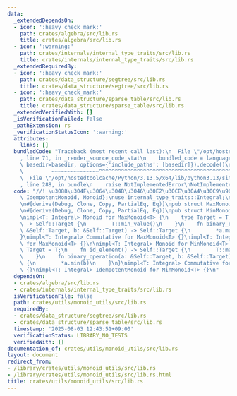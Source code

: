 ```yaml
---
data:
  _extendedDependsOn:
  - icon: ':heavy_check_mark:'
    path: crates/algebra/src/lib.rs
    title: crates/algebra/src/lib.rs
  - icon: ':warning:'
    path: crates/internals/internal_type_traits/src/lib.rs
    title: crates/internals/internal_type_traits/src/lib.rs
  _extendedRequiredBy:
  - icon: ':heavy_check_mark:'
    path: crates/data_structure/segtree/src/lib.rs
    title: crates/data_structure/segtree/src/lib.rs
  - icon: ':heavy_check_mark:'
    path: crates/data_structure/sparse_table/src/lib.rs
    title: crates/data_structure/sparse_table/src/lib.rs
  _extendedVerifiedWith: []
  _isVerificationFailed: false
  _pathExtension: rs
  _verificationStatusIcon: ':warning:'
  attributes:
    links: []
  bundledCode: "Traceback (most recent call last):\n  File \"/opt/hostedtoolcache/Python/3.13.5/x64/lib/python3.13/site-packages/onlinejudge_verify/documentation/build.py\"\
    , line 71, in _render_source_code_stat\n    bundled_code = language.bundle(stat.path,\
    \ basedir=basedir, options={'include_paths': [basedir]}).decode()\n          \
    \         ~~~~~~~~~~~~~~~^^^^^^^^^^^^^^^^^^^^^^^^^^^^^^^^^^^^^^^^^^^^^^^^^^^^^^^^^^^^^^^^^^\n\
    \  File \"/opt/hostedtoolcache/Python/3.13.5/x64/lib/python3.13/site-packages/onlinejudge_verify/languages/rust.py\"\
    , line 288, in bundle\n    raise NotImplementedError\nNotImplementedError\n"
  code: "//! \u3088\u304F\u3064\u304B\u3046\u30E2\u30CE\u30A4\u30C9\u9054\n\nuse algebra::{Commutative,\
    \ IdempotentMonoid, Monoid};\nuse internal_type_traits::Integral;\nuse std::marker::PhantomData;\n\
    \n#[derive(Debug, Clone, Copy, PartialEq, Eq)]\npub struct MaxMonoid<T: Integral>(PhantomData<T>);\n\
    \n#[derive(Debug, Clone, Copy, PartialEq, Eq)]\npub struct MinMonoid<T: Integral>(PhantomData<T>);\n\
    \nimpl<T: Integral> Monoid for MaxMonoid<T> {\n    type Target = T;\n    fn id_element()\
    \ -> Self::Target {\n        T::min_value()\n    }\n    fn binary_operation(a:\
    \ &Self::Target, b: &Self::Target) -> Self::Target {\n        *a.max(b)\n    }\n\
    }\nimpl<T: Integral> Commutative for MaxMonoid<T> {}\nimpl<T: Integral> IdempotentMonoid\
    \ for MaxMonoid<T> {}\n\nimpl<T: Integral> Monoid for MinMonoid<T> {\n    type\
    \ Target = T;\n    fn id_element() -> Self::Target {\n        T::max_value()\n\
    \    }\n    fn binary_operation(a: &Self::Target, b: &Self::Target) -> Self::Target\
    \ {\n        *a.min(b)\n    }\n}\nimpl<T: Integral> Commutative for MinMonoid<T>\
    \ {}\nimpl<T: Integral> IdempotentMonoid for MinMonoid<T> {}\n"
  dependsOn:
  - crates/algebra/src/lib.rs
  - crates/internals/internal_type_traits/src/lib.rs
  isVerificationFile: false
  path: crates/utils/monoid_utils/src/lib.rs
  requiredBy:
  - crates/data_structure/segtree/src/lib.rs
  - crates/data_structure/sparse_table/src/lib.rs
  timestamp: '2025-08-03 12:43:51+09:00'
  verificationStatus: LIBRARY_NO_TESTS
  verifiedWith: []
documentation_of: crates/utils/monoid_utils/src/lib.rs
layout: document
redirect_from:
- /library/crates/utils/monoid_utils/src/lib.rs
- /library/crates/utils/monoid_utils/src/lib.rs.html
title: crates/utils/monoid_utils/src/lib.rs
---
```

